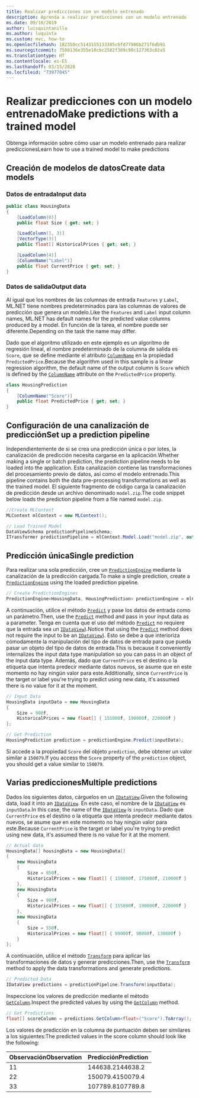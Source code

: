 ```yaml
---
title: Realizar predicciones con un modelo entrenado
description: Aprenda a realizar predicciones con un modelo entrenado
ms.date: 09/18/2019
author: luisquintanilla
ms.author: luquinta
ms.custom: mvc, how-to
ms.openlocfilehash: 182350cc5143155133385c6fd77986b271f6db91
ms.sourcegitcommit: 7588136e355e10cbc2582f389c90c127363c02a5
ms.translationtype: HT
ms.contentlocale: es-ES
ms.lasthandoff: 03/15/2020
ms.locfileid: "73977045"
---
```

# <a name="make-predictions-with-a-trained-model"></a><span data-ttu-id="44d8c-103">Realizar predicciones con un modelo entrenado</span><span class="sxs-lookup"><span data-stu-id="44d8c-103">Make predictions with a trained model</span></span>

<span data-ttu-id="44d8c-104">Obtenga información sobre cómo usar un modelo entrenado para realizar predicciones</span><span class="sxs-lookup"><span data-stu-id="44d8c-104">Learn how to use a trained model to make predictions</span></span>

## <a name="create-data-models"></a><span data-ttu-id="44d8c-105">Creación de modelos de datos</span><span class="sxs-lookup"><span data-stu-id="44d8c-105">Create data models</span></span>

### <a name="input-data"></a><span data-ttu-id="44d8c-106">Datos de entrada</span><span class="sxs-lookup"><span data-stu-id="44d8c-106">Input data</span></span>

```csharp
public class HousingData
{
    [LoadColumn(0)]
    public float Size { get; set; }

    [LoadColumn(1, 3)]
    [VectorType(3)]
    public float[] HistoricalPrices { get; set; }

    [LoadColumn(4)]
    [ColumnName("Label")]
    public float CurrentPrice { get; set; }
}
```

### <a name="output-data"></a><span data-ttu-id="44d8c-107">Datos de salida</span><span class="sxs-lookup"><span data-stu-id="44d8c-107">Output data</span></span>

<span data-ttu-id="44d8c-108">Al igual que los nombres de las columnas de entrada `Features` y `Label`, ML.NET tiene nombres predeterminados para las columnas de valores de predicción que genera un modelo.</span><span class="sxs-lookup"><span data-stu-id="44d8c-108">Like the `Features` and `Label` input column names, ML.NET has default names for the predicted value columns produced by a model.</span></span> <span data-ttu-id="44d8c-109">En función de la tarea, el nombre puede ser diferente.</span><span class="sxs-lookup"><span data-stu-id="44d8c-109">Depending on the task the name may differ.</span></span>

<span data-ttu-id="44d8c-110">Dado que el algoritmo utilizado en este ejemplo es un algoritmo de regresión lineal, el nombre predeterminado de la columna de salida es `Score`, que se define mediante el atributo [`ColumnName`](xref:Microsoft.ML.Data.ColumnNameAttribute) en la propiedad `PredictedPrice`.</span><span class="sxs-lookup"><span data-stu-id="44d8c-110">Because the algorithm used in this sample is a linear regression algorithm, the default name of the output column is `Score` which is defined by the [`ColumnName`](xref:Microsoft.ML.Data.ColumnNameAttribute) attribute on the `PredictedPrice` property.</span></span>

```csharp
class HousingPrediction
{
    [ColumnName("Score")]
    public float PredictedPrice { get; set; }
}
```

## <a name="set-up-a-prediction-pipeline"></a><span data-ttu-id="44d8c-111">Configuración de una canalización de predicción</span><span class="sxs-lookup"><span data-stu-id="44d8c-111">Set up a prediction pipeline</span></span>

<span data-ttu-id="44d8c-112">Independientemente de si se crea una predicción única o por lotes, la canalización de predicción necesita cargarse en la aplicación.</span><span class="sxs-lookup"><span data-stu-id="44d8c-112">Whether making a single or batch prediction, the prediction pipeline needs to be loaded into the application.</span></span> <span data-ttu-id="44d8c-113">Esta canalización contiene las transformaciones del procesamiento previo de datos, así como el modelo entrenado.</span><span class="sxs-lookup"><span data-stu-id="44d8c-113">This pipeline contains both the data pre-processing transformations as well as the trained model.</span></span> <span data-ttu-id="44d8c-114">El siguiente fragmento de código carga la canalización de predicción desde un archivo denominado `model.zip`.</span><span class="sxs-lookup"><span data-stu-id="44d8c-114">The code snippet below loads the prediction pipeline from a file named `model.zip`.</span></span>

```csharp
//Create MLContext
MLContext mlContext = new MLContext();

// Load Trained Model
DataViewSchema predictionPipelineSchema;
ITransformer predictionPipeline = mlContext.Model.Load("model.zip", out predictionPipelineSchema);
```

## <a name="single-prediction"></a><span data-ttu-id="44d8c-115">Predicción única</span><span class="sxs-lookup"><span data-stu-id="44d8c-115">Single prediction</span></span>

<span data-ttu-id="44d8c-116">Para realizar una sola predicción, cree un [`PredictionEngine`](xref:Microsoft.ML.PredictionEngine%602) mediante la canalización de la predicción cargada.</span><span class="sxs-lookup"><span data-stu-id="44d8c-116">To make a single prediction, create a [`PredictionEngine`](xref:Microsoft.ML.PredictionEngine%602) using the loaded prediction pipeline.</span></span>

```csharp
// Create PredictionEngines
PredictionEngine<HousingData, HousingPrediction> predictionEngine = mlContext.Model.CreatePredictionEngine<HousingData, HousingPrediction>(predictionPipeline);
```

<span data-ttu-id="44d8c-117">A continuación, utilice el método [`Predict`](xref:Microsoft.ML.PredictionEngineBase%602.Predict*) y pase los datos de entrada como un parámetro.</span><span class="sxs-lookup"><span data-stu-id="44d8c-117">Then, use the [`Predict`](xref:Microsoft.ML.PredictionEngineBase%602.Predict*) method and pass in your input data as a parameter.</span></span> <span data-ttu-id="44d8c-118">Tenga en cuenta que el uso del método [`Predict`](xref:Microsoft.ML.PredictionEngineBase%602.Predict*) no requiere que la entrada sea un [`IDataView`](xref:Microsoft.ML.IDataView)).</span><span class="sxs-lookup"><span data-stu-id="44d8c-118">Notice that using the [`Predict`](xref:Microsoft.ML.PredictionEngineBase%602.Predict*) method does not require the input to be an [`IDataView`](xref:Microsoft.ML.IDataView)).</span></span> <span data-ttu-id="44d8c-119">Esto se debe a que interioriza cómodamente la manipulación del tipo de datos de entrada para que pueda pasar un objeto del tipo de datos de entrada.</span><span class="sxs-lookup"><span data-stu-id="44d8c-119">This is because it conveniently internalizes the input data type manipulation so you can pass in an object of the input data type.</span></span> <span data-ttu-id="44d8c-120">Además, dado que `CurrentPrice` es el destino o la etiqueta que intenta predecir mediante datos nuevos, se asume que en este momento no hay ningún valor para este.</span><span class="sxs-lookup"><span data-stu-id="44d8c-120">Additionally, since `CurrentPrice` is the target or label you're trying to predict using new data, it's assumed there is no value for it at the moment.</span></span>

```csharp
// Input Data
HousingData inputData = new HousingData
{
    Size = 900f,
    HistoricalPrices = new float[] { 155000f, 190000f, 220000f }
};

// Get Prediction
HousingPrediction prediction = predictionEngine.Predict(inputData);
```

<span data-ttu-id="44d8c-121">Si accede a la propiedad `Score` del objeto `prediction`, debe obtener un valor similar a `150079`.</span><span class="sxs-lookup"><span data-stu-id="44d8c-121">If you access the `Score` property of the `prediction` object, you should get a value similar to `150079`.</span></span>

## <a name="multiple-predictions"></a><span data-ttu-id="44d8c-122">Varias predicciones</span><span class="sxs-lookup"><span data-stu-id="44d8c-122">Multiple predictions</span></span>

<span data-ttu-id="44d8c-123">Dados los siguientes datos, cárguelos en un [`IDataView`](xref:Microsoft.ML.IDataView).</span><span class="sxs-lookup"><span data-stu-id="44d8c-123">Given the following data, load it into an [`IDataView`](xref:Microsoft.ML.IDataView).</span></span> <span data-ttu-id="44d8c-124">En este caso, el nombre de la [`IDataView`](xref:Microsoft.ML.IDataView) es `inputData`.</span><span class="sxs-lookup"><span data-stu-id="44d8c-124">In this case, the name of the [`IDataView`](xref:Microsoft.ML.IDataView) is `inputData`.</span></span> <span data-ttu-id="44d8c-125">Dado que `CurrentPrice` es el destino o la etiqueta que intenta predecir mediante datos nuevos, se asume que en este momento no hay ningún valor para este.</span><span class="sxs-lookup"><span data-stu-id="44d8c-125">Because `CurrentPrice` is the target or label you're trying to predict using new data, it's assumed there is no value for it at the moment.</span></span>

```csharp
// Actual data
HousingData[] housingData = new HousingData[]
{
    new HousingData
    {
        Size = 850f,
        HistoricalPrices = new float[] { 150000f, 175000f, 210000f }
    },
    new HousingData
    {
        Size = 900f,
        HistoricalPrices = new float[] { 155000f, 190000f, 220000f }
    },
    new HousingData
    {
        Size = 550f,
        HistoricalPrices = new float[] { 99000f, 98000f, 130000f }
    }
};
```

<span data-ttu-id="44d8c-126">A continuación, utilice el método [`Transform`](xref:Microsoft.ML.ITransformer.Transform*) para aplicar las transformaciones de datos y generar predicciones.</span><span class="sxs-lookup"><span data-stu-id="44d8c-126">Then, use the [`Transform`](xref:Microsoft.ML.ITransformer.Transform*) method to apply the data transformations and generate predictions.</span></span>

```csharp
// Predicted Data
IDataView predictions = predictionPipeline.Transform(inputData);
```

<span data-ttu-id="44d8c-127">Inspeccione los valores de predicción mediante el método [`GetColumn`](xref:Microsoft.ML.Data.ColumnCursorExtensions.GetColumn*).</span><span class="sxs-lookup"><span data-stu-id="44d8c-127">Inspect the predicted values by using the [`GetColumn`](xref:Microsoft.ML.Data.ColumnCursorExtensions.GetColumn*) method.</span></span>

```csharp
// Get Predictions
float[] scoreColumn = predictions.GetColumn<float>("Score").ToArray();
```

<span data-ttu-id="44d8c-128">Los valores de predicción en la columna de puntuación deben ser similares a los siguientes:</span><span class="sxs-lookup"><span data-stu-id="44d8c-128">The predicted values in the score column should look like the following:</span></span>

| <span data-ttu-id="44d8c-129">Observación</span><span class="sxs-lookup"><span data-stu-id="44d8c-129">Observation</span></span> | <span data-ttu-id="44d8c-130">Predicción</span><span class="sxs-lookup"><span data-stu-id="44d8c-130">Prediction</span></span> |
|---|---|
| <span data-ttu-id="44d8c-131">1</span><span class="sxs-lookup"><span data-stu-id="44d8c-131">1</span></span> | <span data-ttu-id="44d8c-132">144638.2</span><span class="sxs-lookup"><span data-stu-id="44d8c-132">144638.2</span></span> |
| <span data-ttu-id="44d8c-133">2</span><span class="sxs-lookup"><span data-stu-id="44d8c-133">2</span></span> | <span data-ttu-id="44d8c-134">150079.4</span><span class="sxs-lookup"><span data-stu-id="44d8c-134">150079.4</span></span> |
| <span data-ttu-id="44d8c-135">3</span><span class="sxs-lookup"><span data-stu-id="44d8c-135">3</span></span> | <span data-ttu-id="44d8c-136">107789.8</span><span class="sxs-lookup"><span data-stu-id="44d8c-136">107789.8</span></span> |
